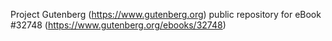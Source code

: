 Project Gutenberg (https://www.gutenberg.org) public repository for eBook #32748 (https://www.gutenberg.org/ebooks/32748)
